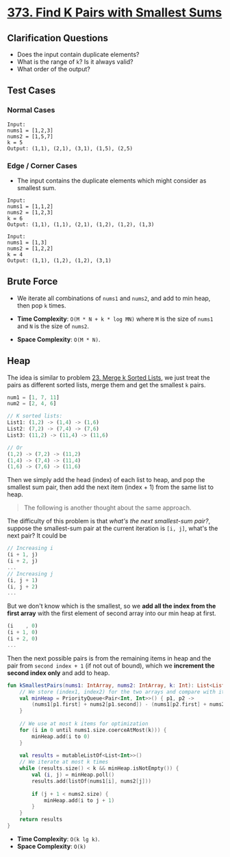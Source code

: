 # [373. Find K Pairs with Smallest Sums](https://leetcode.com/problems/find-k-pairs-with-smallest-sums/)

## Clarification Questions
* Does the input contain duplicate elements?
* What is the range of `k`? Is it always valid?
* What order of the output?
 
## Test Cases
### Normal Cases
```
Input: 
nums1 = [1,2,3]
nums2 = [1,5,7]
k = 5
Output: (1,1), (2,1), (3,1), (1,5), (2,5)
```
### Edge / Corner Cases
* The input contains the duplicate elements which might consider as smallest sum.
```
Input: 
nums1 = [1,1,2]
nums2 = [1,2,3]
k = 6
Output: (1,1), (1,1), (2,1), (1,2), (1,2), (1,3)

Input:
nums1 = [1,3]
nums2 = [1,2,2]
k = 4
Output: (1,1), (1,2), (1,2), (3,1)
```

## Brute Force
* We iterate all combinations of `nums1` and `nums2`, and add to min heap, then pop `k` times.

* **Time Complexity**: `O(M * N + k * log MN)` where `M` is the size of `nums1` and `N` is the size of `nums2`.
* **Space Complexity**: `O(M * N)`.

## Heap
The idea is similar to problem [23. Merge k Sorted Lists](../leetcode/23.merge-k-sorted-lists.md), we just treat the pairs as different sorted lists, merge them and get the smallest `k` pairs.

```js
num1 = [1, 7, 11]
num2 = [2, 4, 6]

// K sorted lists:
List1: (1,2) -> (1,4) -> (1,6)
List2: (7,2) -> (7,4) -> (7,6)
List3: (11,2) -> (11,4) -> (11,6)

// Or  
(1,2) -> (7,2) -> (11,2)
(1,4) -> (7,4) -> (11,4)
(1,6) -> (7,6) -> (11,6)
```

Then we simply add the head (index) of each list to heap, and pop the smallest sum pair, then add the next item (index + 1) from the same list to heap.


> The following is another thought about the same approach.

The difficulty of this problem is that *what's the next smallest-sum pair?*, suppose the smallest-sum pair at the current iteration is `[i, j]`, what's the next pair? It could be

```js
// Increasing i
(i + 1, j)
(i + 2, j)  
...
// Increasing j
(i, j + 1)
(i, j + 2)
...
```

But we don't know which is the smallest, so we **add all the index from the first array** with the first element of second array into our min heap at first.

```js
(i    , 0)
(i + 1, 0)
(i + 2, 0)
...
```

Then the next possible pairs is from the remaining items in heap and the pair from `second index + 1` (if not out of bound), which we **increment the second index only** and add to heap.

```kotlin
fun kSmallestPairs(nums1: IntArray, nums2: IntArray, k: Int): List<List<Int>> {
    // We store (index1, index2) for the two arrays and compare with its sum
    val minHeap = PriorityQueue<Pair<Int, Int>>() { p1, p2 -> 
        (nums1[p1.first] + nums2[p1.second]) - (nums1[p2.first] + nums2[p2.second])
    }
    
    // We use at most k items for optimization
    for (i in 0 until nums1.size.coerceAtMost(k))) {
        minHeap.add(i to 0)
    }
    
    val results = mutableListOf<List<Int>>()
    // We iterate at most k times
    while (results.size() < k && minHeap.isNotEmpty()) {
        val (i, j) = minHeap.poll()
        results.add(listOf(nums1[i], nums2[j]))
        
        if (j + 1 < nums2.size) {
            minHeap.add(i to j + 1)
        }
    }
    return results
}
```

* **Time Complexity**: `O(k lg k)`.
* **Space Complexity**: `O(k)`

